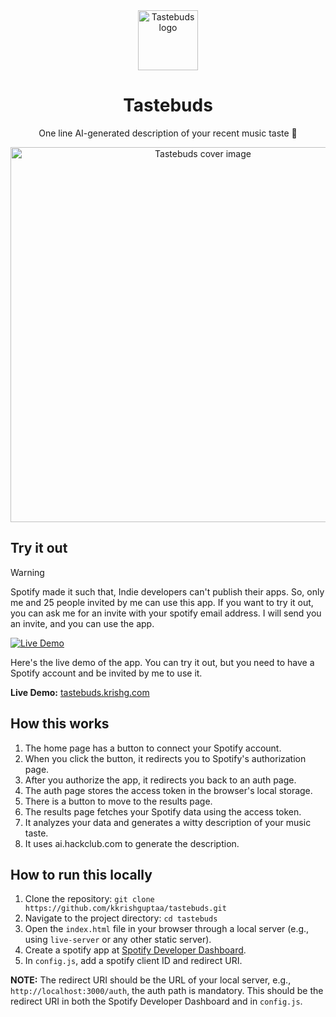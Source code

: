 <div align="center">
<div><img src="https://github.com/kkrishguptaa/tastebuds/raw/main/assets/favicon.svg" alt="Tastebuds logo" width="96" height="96"></div>
<h1>Tastebuds</h1>
<p>One line AI-generated description of your recent music taste 💄</p>
<div><img src="https://github.com/kkrishguptaa/tastebuds/raw/main/assets/cover.png" alt="Tastebuds cover image" width="600"></div>
</div>

## Try it out

> [!WARNING]
> Spotify made it such that, Indie developers can't publish their apps. So, only me and 25 people invited by me can use this app.
> If you want to try it out, you can ask me for an invite with your spotify email address. I will send you an invite, and you can use the app.

[![Live Demo](https://github.com/user-attachments/assets/f5ddc02e-5ac6-4f9d-85ab-9d31476e7ea5)](https://tastebuds.krishg.com)

Here's the live demo of the app. You can try it out, but you need to have a Spotify account and be invited by me to use it.

**Live Demo:** [tastebuds.krishg.com](https://tastebuds.krishg.com)

## How this works

1. The home page has a button to connect your Spotify account.
2. When you click the button, it redirects you to Spotify's authorization page.
3. After you authorize the app, it redirects you back to an auth page.
4. The auth page stores the access token in the browser's local storage.
5. There is a button to move to the results page.
6. The results page fetches your Spotify data using the access token.
7. It analyzes your data and generates a witty description of your music taste.
8. It uses ai.hackclub.com to generate the description.

## How to run this locally

1. Clone the repository: `git clone https://github.com/kkrishguptaa/tastebuds.git`
2. Navigate to the project directory: `cd tastebuds`
3. Open the `index.html` file in your browser through a local server (e.g., using `live-server` or any other static server).
4. Create a spotify app at [Spotify Developer Dashboard](https://developer.spotify.com/dashboard/applications).
5. In `config.js`, add a spotify client ID and redirect URI.

**NOTE:** The redirect URI should be the URL of your local server, e.g., `http://localhost:3000/auth`, the auth path is mandatory. This should be the redirect URI in both the Spotify Developer Dashboard and in `config.js`.
